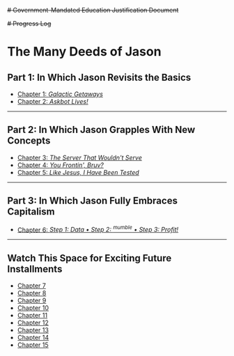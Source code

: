 ~~# Government-Mandated Education Justification Document~~

~~# Progress Log~~

# The Many Deeds of Jason

## Part 1: In Which Jason Revisits the Basics

- [Chapter 1: *Galactic Getaways*](logs/Week_01.md)
- [Chapter 2: *Askbot Lives!*](logs/Week_02.md)

---

## Part 2: In Which Jason Grapples With New Concepts

- [Chapter 3: *The Server That Wouldn't Serve*](logs/Week_03.md)
- [Chapter 4: *You Frontin', Bruv?*](logs/Week_04.md)
- [Chapter 5: *Like Jesus, I Have Been Tested*](logs/Week_05.md)

---

## Part 3: In Which Jason Fully Embraces Capitalism

- [Chapter 6: *Step 1: Data • Step 2: <sup>mumble</sup> • Step 3: Profit!*](logs/Week_06.md)

---

## Watch This Space for Exciting Future Installments

- [Chapter 7](logs/Week_07.md)
- [Chapter 8](logs/Week_08.md)
- [Chapter 9](logs/Week_09.md)
- [Chapter 10](logs/Week_10.md)
- [Chapter 11](logs/Week_11.md)
- [Chapter 12](logs/Week_12.md)
- [Chapter 13](logs/Week_13.md)
- [Chapter 14](logs/Week_14.md)
- [Chapter 15](logs/Week_15.md)
